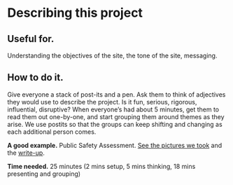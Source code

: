 # Describing this project

## Useful for.

Understanding the objectives of the site, the tone of the site, messaging.

## How to do it.

Give everyone a stack of post-its and a pen. Ask them to think of adjectives they would use to describe the project. Is it fun, serious, rigorous, influential, disruptive? When everyone’s had about 5 minutes, get them to read them out one-by-one, and start grouping them around themes as they arise. We use postits so that the groups can keep shifting and changing as each additional person comes.

**A good example.** Public Safety Assessment. [See the pictures we took](https://drive.google.com/drive/u/0/folders/1oKo5xDYwPjkaCJC3QLcH8khOY_d52rvq) and the [write-up](https://docs.google.com/document/d/1UnfFvdkdGdEdN1tvgJlHCHJ7KaKMjTYi_LjCt4U0wKI/edit#heading=h.e9z7fk7dz3m4).

**Time needed.** 25 minutes \(2 mins setup, 5 mins thinking, 18 mins presenting and grouping\)

